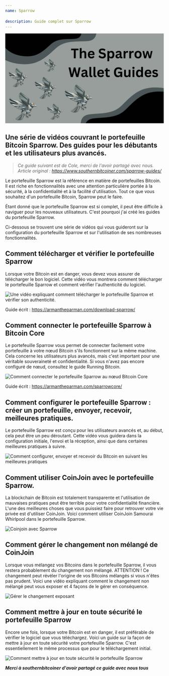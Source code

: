 ```yaml
---
name: Sparrow

description: Guide complet sur Sparrow
---
```


![cover](assets/cover.jpeg)

## Une série de vidéos couvrant le portefeuille Bitcoin Sparrow. Des guides pour les débutants et les utilisateurs plus avancés.

> _Ce guide suivant est de Cole, merci de l'avoir partagé avec nous. Article original : https://www.southernbitcoiner.com/sparrow-guides/_

Le portefeuille Sparrow est la référence en matière de portefeuilles Bitcoin. Il est riche en fonctionnalités avec une attention particulière portée à la sécurité, à la confidentialité et à la facilité d'utilisation. Tout ce que vous souhaitez d'un portefeuille Bitcoin, Sparrow peut le faire.

Étant donné que le portefeuille Sparrow est si complet, il peut être difficile à naviguer pour les nouveaux utilisateurs. C'est pourquoi j'ai créé les guides du portefeuille Sparrow.

Ci-dessous se trouvent une série de vidéos qui vous guideront sur la configuration du portefeuille Sparrow et sur l'utilisation de ses nombreuses fonctionnalités.

## Comment télécharger et vérifier le portefeuille Sparrow

Lorsque votre Bitcoin est en danger, vous devez vous assurer de télécharger le bon logiciel. Cette vidéo vous montrera comment télécharger le portefeuille Sparrow et comment vérifier l'authenticité du logiciel.

![Une vidéo expliquant comment télécharger le portefeuille Sparrow et vérifier son authenticité.](https://www.youtube.com/watch?v=MyDMvjGFdDE)

Guide écrit : https://armantheparman.com/download-sparrow/

## Comment connecter le portefeuille Sparrow à Bitcoin Core

Le portefeuille Sparrow vous permet de connecter facilement votre portefeuille à votre nœud Bitcoin s'ils fonctionnent sur la même machine. Cela concerne les utilisateurs plus avancés, mais c'est important pour une véritable souveraineté et confidentialité. Si vous n'avez pas encore configuré de nœud, consultez le guide Running Bitcoin.

![Comment connecter le portefeuille Sparrow au nœud Bitcoin Core](https://www.youtube.com/watch?v=9Aw6OAXxE_Y)

Guide écrit : https://armantheparman.com/sparrowcore/

## Comment configurer le portefeuille Sparrow : créer un portefeuille, envoyer, recevoir, meilleures pratiques.

Le portefeuille Sparrow est conçu pour les utilisateurs avancés et, au début, cela peut être un peu déroutant. Cette vidéo vous guidera dans la configuration initiale, l'envoi et la réception, ainsi que dans certaines meilleures pratiques à suivre.

![Comment configurer, envoyer et recevoir du Bitcoin en suivant les meilleures pratiques](https://youtu.be/7QCKSPIq0Ac)

## Comment utiliser CoinJoin avec le portefeuille Sparrow.

La blockchain de Bitcoin est totalement transparente et l'utilisation de mauvaises pratiques peut être terrible pour votre confidentialité financière. L'une des meilleures choses que vous puissiez faire pour retrouver votre vie privée est d'utiliser CoinJoin. Voici comment utiliser CoinJoin Samourai Whirlpool dans le portefeuille Sparrow.

![Coinjoin avec Sparrow](https://youtu.be/p24SxLI1ews)

## Comment gérer le changement non mélangé de CoinJoin

Lorsque vous mélangez vos Bitcoins dans le portefeuille Sparrow, il vous restera probablement du changement non mélangé. ATTENTION ! Ce changement peut révéler l'origine de vos Bitcoins mélangés si vous n'êtes pas prudent. Voici une vidéo expliquant comment le changement non mélangé peut vous exposer et 4 façons de le gérer en conséquence.

![Gérer le changement exposant](https://youtu.be/dnzZtgNQS0g)

## Comment mettre à jour en toute sécurité le portefeuille Sparrow

Encore une fois, lorsque votre Bitcoin est en danger, il est préférable de vérifier le logiciel que vous téléchargez. Voici un guide sur la façon de mettre à jour en toute sécurité votre portefeuille Sparrow. C'est essentiellement le même processus que pour le téléchargement initial.

![Comment mettre à jour en toute sécurité le portefeuille Sparrow](https://youtu.be/IThaolnDgSo)

**_Merci à southernbitcoiner d'avoir partagé ce guide avec nous tous_**
